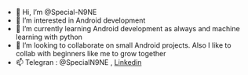 - 👋 Hi, I’m @Special-N9NE
- 👀 I’m interested in Android development
- 🌱 I’m currently learning Android development as always and machine learning with python  
- 💞️ I’m looking to collaborate on small Android projects. Also I like to collab with beginners like me to grow together
- 📫 Telegran : @SpecialN9NE , [Linkedin](https://www.linkedin.com/in/amir-hossein-bigdeli)

<!---
Special-N9NE/Special-N9NE is a ✨ special ✨ repository because its `README.md` (this file) appears on your GitHub profile.
You can click the Preview link to take a look at your changes.
--->
